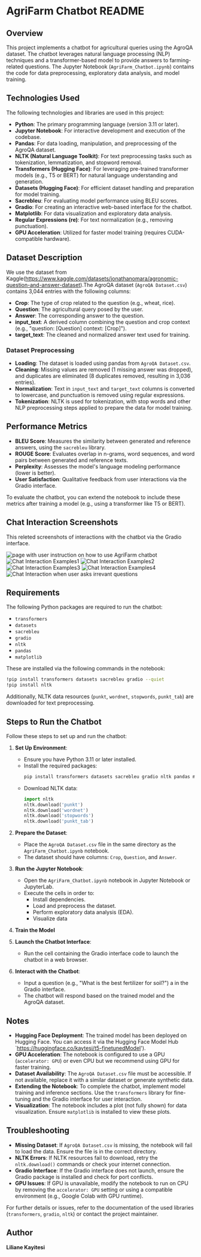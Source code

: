 # AgriFarm Chatbot README

## Overview

This project implements a chatbot for agricultural queries using the AgroQA dataset. The chatbot leverages natural language processing (NLP) techniques and a transformer-based model to provide answers to farming-related questions. The Jupyter Notebook (`AgriFarm_Chatbot.ipynb`) contains the code for data preprocessing, exploratory data analysis, and model training.

## Technologies Used

The following technologies and libraries are used in this project:
- **Python**: The primary programming language (version 3.11 or later).
- **Jupyter Notebook**: For interactive development and execution of the codebase.
- **Pandas**: For data loading, manipulation, and preprocessing of the AgroQA dataset.
- **NLTK (Natural Language Toolkit)**: For text preprocessing tasks such as tokenization, lemmatization, and stopword removal.
- **Transformers (Hugging Face)**: For leveraging pre-trained transformer models (e.g., T5 or BERT) for natural language understanding and generation.
- **Datasets (Hugging Face)**: For efficient dataset handling and preparation for model training.
- **Sacrebleu**: For evaluating model performance using BLEU scores.
- **Gradio**: For creating an interactive web-based interface for the chatbot.
- **Matplotlib**: For data visualization and exploratory data analysis.
- **Regular Expressions (re)**: For text normalization (e.g., removing punctuation).
- **GPU Acceleration**: Utilized for faster model training (requires CUDA-compatible hardware).

## Dataset Description

We use the dataset from Kaggle(https://www.kaggle.com/datasets/jonathanomara/agronomic-question-and-answer-dataset).The AgroQA dataset (`AgroQA Dataset.csv`) contains 3,044 entries with the following columns:
- **Crop**: The type of crop related to the question (e.g., wheat, rice).
- **Question**: The agricultural query posed by the user.
- **Answer**: The corresponding answer to the question.
- **input_text**: A derived column combining the question and crop context (e.g., "question: [Question] context: [Crop]").
- **target_text**: The cleaned and normalized answer text used for training.

### Dataset Preprocessing

- **Loading**: The dataset is loaded using pandas from `AgroQA Dataset.csv`.
- **Cleaning**: Missing values are removed (1 missing answer was dropped), and duplicates are eliminated (8 duplicates removed, resulting in 3,036 entries).
- **Normalization**: Text in `input_text` and `target_text` columns is converted to lowercase, and punctuation is removed using regular expressions.
- **Tokenization**: NLTK is used for tokenization, with stop words and other NLP preprocessing steps applied to prepare the data for model training.

## Performance Metrics

- **BLEU Score**: Measures the similarity between generated and reference answers, using the `sacrebleu` library.
- **ROUGE Score**: Evaluates overlap in n-grams, word sequences, and word pairs between generated and reference texts.
- **Perplexity**: Assesses the model's language modeling performance (lower is better).
- **User Satisfaction**: Qualitative feedback from user interactions via the Gradio interface.

To evaluate the chatbot, you can extend the notebook to include these metrics after training a model (e.g., using a transformer like T5 or BERT).

## Chat Interaction Screenshots

This releted screenshots of interactions with the chatbot via the Gradio interface. 

![page with user instruction on how to use AgriFarm chatbot](<img width="950" alt="Screenshot 2025-06-22 at 10 56 16" src="https://github.com/user-attachments/assets/92dcf6b4-14d6-4156-8dce-7c493823de40" />
)
![Chat Interaction Examples1](<img width="1221" alt="Screenshot 2025-06-22 at 19 03 51" src="https://github.com/user-attachments/assets/f73827df-4268-4226-89d8-f56c0572faf6" />
)
![Chat Interaction Examples2](<img width="1221" alt="Screenshot 2025-06-22 at 19 04 05" src="https://github.com/user-attachments/assets/d29d75c0-e596-408f-b8d7-7ff537e3c6e4" />
)
![Chat Interaction Examples3](<img width="1221" alt="Screenshot 2025-06-22 at 19 04 12" src="https://github.com/user-attachments/assets/4306e704-8183-47ee-a58c-71add1a243ac" />
)
![Chat Interaction Examples4](<img width="1221" alt="Screenshot 2025-06-22 at 19 04 18" src="https://github.com/user-attachments/assets/a7aaf0b8-eab6-4a45-8649-09ad660bec4d" />
)
![Chat Interaction when user asks irrevant questions](<img width="1221" alt="Screenshot 2025-06-22 at 19 04 27" src="https://github.com/user-attachments/assets/23fbea93-c41d-4f04-8776-94019393db12" />
)


## Requirements
The following Python packages are required to run the chatbot:
- `transformers`
- `datasets`
- `sacrebleu`
- `gradio`
- `nltk`
- `pandas`
- `matplotlib`

These are installed via the following commands in the notebook:
```bash
!pip install transformers datasets sacrebleu gradio --quiet
!pip install nltk
```

Additionally, NLTK data resources (`punkt`, `wordnet`, `stopwords`, `punkt_tab`) are downloaded for text preprocessing.

## Steps to Run the Chatbot

Follow these steps to set up and run the chatbot:

1. **Set Up Environment**:
   - Ensure you have Python 3.11 or later installed.
   - Install the required packages:
     ```bash
     pip install transformers datasets sacrebleu gradio nltk pandas matplotlib
     ```
   - Download NLTK data:
     ```python
     import nltk
     nltk.download('punkt')
     nltk.download('wordnet')
     nltk.download('stopwords')
     nltk.download('punkt_tab')
     ```

2. **Prepare the Dataset**:
   - Place the `AgroQA Dataset.csv` file in the same directory as the `AgriFarm_Chatbot.ipynb` notebook.
   - The dataset should have columns: `Crop`, `Question`, and `Answer`.

3. **Run the Jupyter Notebook**:
   - Open the `AgriFarm_Chatbot.ipynb` notebook in Jupyter Notebook or JupyterLab.
   - Execute the cells in order to:
     - Install dependencies.
     - Load and preprocess the dataset.
     - Perform exploratory data analysis (EDA).
     - Visualize data 

4. **Train the Model** 
   

5. **Launch the Chatbot Interface**:
   
   - Run the cell containing the Gradio interface code to launch the chatbot in a web browser.

6. **Interact with the Chatbot**:
   - Input a question (e.g., "What is the best fertilizer for soil?") a in the Gradio interface.
   - The chatbot will respond based on the trained model and the AgroQA dataset.

## Notes

- **Hugging Face Deployment**: The trained model has been deployed on Hugging Face. You can access it via the Hugging Face Model Hub  `https://huggingface.co/kaytesi/t5-finetunedModel').
- **GPU Acceleration**: The notebook is configured to use a GPU (`accelerator: GPU`) or even CPU but we recommend using GPU for faster training.
- **Dataset Availability**: The `AgroQA Dataset.csv` file must be accessible. If not available, replace it with a similar dataset or generate synthetic data.
- **Extending the Notebook**: To complete the chatbot, implement model training and inference sections. Use the `transformers` library for fine-tuning and the Gradio interface for user interaction.
- **Visualization**: The notebook includes a plot (not fully shown) for data visualization. Ensure `matplotlib` is installed to view these plots.

## Troubleshooting

- **Missing Dataset**: If `AgroQA Dataset.csv` is missing, the notebook will fail to load the data. Ensure the file is in the correct directory.
- **NLTK Errors**: If NLTK resources fail to download, retry the `nltk.download()` commands or check your internet connection.
- **Gradio Interface**: If the Gradio interface does not launch, ensure the Gradio package is installed and check for port conflicts.
- **GPU Issues**: If GPU is unavailable, modify the notebook to run on CPU by removing the `accelerator: GPU` setting or using a compatible environment (e.g., Google Colab with GPU runtime).

For further details or issues, refer to the documentation of the used libraries (`transformers`, `gradio`, `nltk`) or contact the project maintainer.

## Author

**Liliane Kayitesi**
